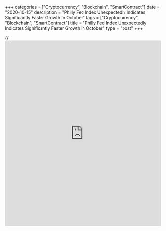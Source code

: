 +++
categories = ["Cryptocurrency", "Blockchain", "SmartContract"]
date = "2020-10-15"
description = "Philly Fed Index Unexpectedly Indicates Significantly Faster Growth In October"
tags = ["Cryptocurrency", "Blockchain", "SmartContract"]
title = "Philly Fed Index Unexpectedly Indicates Significantly Faster Growth In October"
type = "post"
+++

{{<iframe id="large-banner" src="https://www.bounty.group/#slide=28.0" width="100%" height="600" scrolling="no" style="border: 0px solid rgb(216, 221, 230); border-radius: 3px;">}}

A report released by the Federal Reserve Bank of Philadelphia on
Thursday showed a significant acceleration in the pace of growth in
regional manufacturing activity in the month of October.

The Philly Fed said its diffusion index for current activity jumped to
32.3 in October from 15.0 in September, with a positive reading
indicating growth in regional manufacturing. Economists had expected the
index to edge down to 14.0.

With the much bigger than expected increase, the Philly Fed Index spiked
to its highest level since before the [coronavirus][1]\- lockdowns.

The sharp increase by the headline index came as the new orders index
soared to 42.6 in October from 25.5 in September and the shipments index
surged up to 46.5 from 36.6.

On the other hand, the report said the number of employees index dipped
to 12.7 in October from 15.7 in September, indicating a modest slowdown
in the pace of job growth.

The prices paid index rose to 28.5 in October from 25.1 in September,
while the prices received index fell to 14.0 from 18.4 in the previous
month.

"Manufacturing has rebounded strongly since the peak damage phase of the
crisis, but its recovery will slow as the [health][2] crisis drags on,"
said Oren Klachkin, Lead U.S. Economist at Oxford Economics.

He added, "Consumer and [business][3] demand for goods will soften as
economic momentum weakens and lawmakers are unlikely to provide
meaningful fiscal support."

Looking ahead, the Philly Fed said most future indexes increased and
continue to reflect optimism among firms about growth over the next six
months.

The diffusion index for future general activity climbed to 62.7 in
October from 56.6 in September, reaching its highest reading since June.

For comments and feedback [contact](https://www.playgroundfx.com/contact/): editorial@rtt[news](https://www.letsplayfx.com/blog/forex-news-website/).com

[Economic News][4]

 **What parts of the world are seeing the best (and worst) economic
performances lately? Click[here][5] to check out our [Econ Scorecard][5]
and find out! See up-to-the-moment [ranking](https://www.playgroundfx.com/blog/crypto-exchange-ranking/)s for the best and worst
performers in [GDP][6], [unemployment rate][7], [inflation][8] and much
more.**

   1. www.rtt[news](https://www.letsplayfx.com/blog/forex-news-website/).com/list/coronavirus.aspx
   2. www.rtt[news](https://www.letsplayfx.com/blog/forex-news-website/).com/Content/Health.aspx
   3. www.rtt[news](https://www.letsplayfx.com/blog/forex-news-website/).com/Content/Business.aspx
   4. www.rtt[news](https://www.letsplayfx.com/blog/forex-news-website/).com/Content/EconomicNews.aspx
   5. www.rtt[news](https://www.letsplayfx.com/blog/forex-news-website/).com/economic-scorecard/world-rank/industrial-production/highest-performance.aspx
   6. www.rtt[news](https://www.letsplayfx.com/blog/forex-news-website/).com/economic-scorecard/world-rank/GDP/highest-performance.aspx
   7. www.rtt[news](https://www.letsplayfx.com/blog/forex-news-website/).com/economic-scorecard/world-rank/unemployment-rate/lowest-performance.aspx
   8. www.rtt[news](https://www.letsplayfx.com/blog/forex-news-website/).com/economic-scorecard/world-rank/CPI/highest-performance.aspx